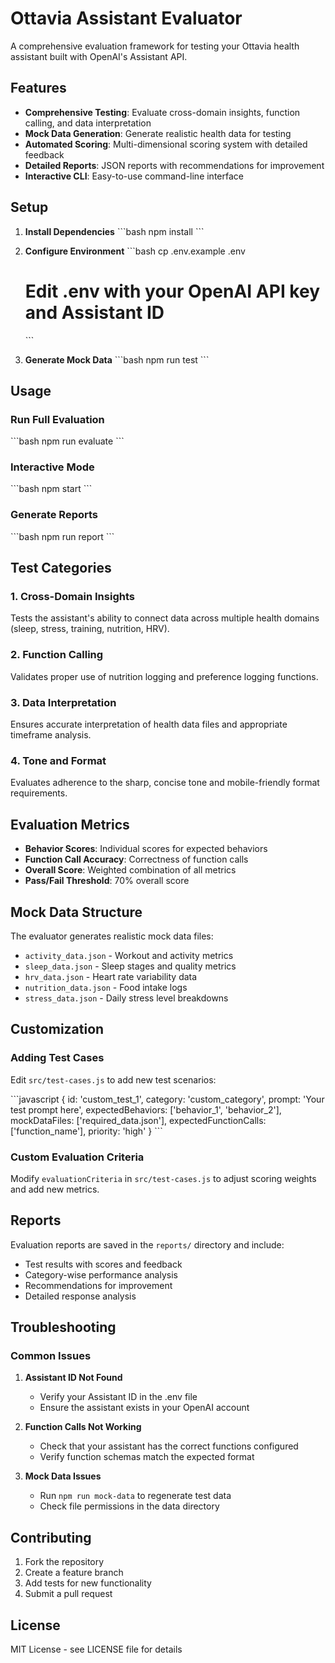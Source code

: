 # Ottavia Assistant Evaluator

A comprehensive evaluation framework for testing your Ottavia health assistant built with OpenAI's Assistant API.

## Features

- **Comprehensive Testing**: Evaluate cross-domain insights, function calling, and data interpretation
- **Mock Data Generation**: Generate realistic health data for testing
- **Automated Scoring**: Multi-dimensional scoring system with detailed feedback
- **Detailed Reports**: JSON reports with recommendations for improvement
- **Interactive CLI**: Easy-to-use command-line interface

## Setup

1. **Install Dependencies**
   \`\`\`bash
   npm install
   \`\`\`

2. **Configure Environment**
   \`\`\`bash
   cp .env.example .env

   # Edit .env with your OpenAI API key and Assistant ID

   \`\`\`

3. **Generate Mock Data**
   \`\`\`bash
   npm run test
   \`\`\`

## Usage

### Run Full Evaluation

\`\`\`bash
npm run evaluate
\`\`\`

### Interactive Mode

\`\`\`bash
npm start
\`\`\`

### Generate Reports

\`\`\`bash
npm run report
\`\`\`

## Test Categories

### 1. Cross-Domain Insights

Tests the assistant's ability to connect data across multiple health domains (sleep, stress, training, nutrition, HRV).

### 2. Function Calling

Validates proper use of nutrition logging and preference logging functions.

### 3. Data Interpretation

Ensures accurate interpretation of health data files and appropriate timeframe analysis.

### 4. Tone and Format

Evaluates adherence to the sharp, concise tone and mobile-friendly format requirements.

## Evaluation Metrics

- **Behavior Scores**: Individual scores for expected behaviors
- **Function Call Accuracy**: Correctness of function calls
- **Overall Score**: Weighted combination of all metrics
- **Pass/Fail Threshold**: 70% overall score

## Mock Data Structure

The evaluator generates realistic mock data files:

- `activity_data.json` - Workout and activity metrics
- `sleep_data.json` - Sleep stages and quality metrics
- `hrv_data.json` - Heart rate variability data
- `nutrition_data.json` - Food intake logs
- `stress_data.json` - Daily stress level breakdowns

## Customization

### Adding Test Cases

Edit `src/test-cases.js` to add new test scenarios:

\`\`\`javascript
{
id: 'custom_test_1',
category: 'custom_category',
prompt: 'Your test prompt here',
expectedBehaviors: ['behavior_1', 'behavior_2'],
mockDataFiles: ['required_data.json'],
expectedFunctionCalls: ['function_name'],
priority: 'high'
}
\`\`\`

### Custom Evaluation Criteria

Modify `evaluationCriteria` in `src/test-cases.js` to adjust scoring weights and add new metrics.

## Reports

Evaluation reports are saved in the `reports/` directory and include:

- Test results with scores and feedback
- Category-wise performance analysis
- Recommendations for improvement
- Detailed response analysis

## Troubleshooting

### Common Issues

1. **Assistant ID Not Found**

   - Verify your Assistant ID in the .env file
   - Ensure the assistant exists in your OpenAI account

2. **Function Calls Not Working**

   - Check that your assistant has the correct functions configured
   - Verify function schemas match the expected format

3. **Mock Data Issues**
   - Run `npm run mock-data` to regenerate test data
   - Check file permissions in the data directory

## Contributing

1. Fork the repository
2. Create a feature branch
3. Add tests for new functionality
4. Submit a pull request

## License

MIT License - see LICENSE file for details
